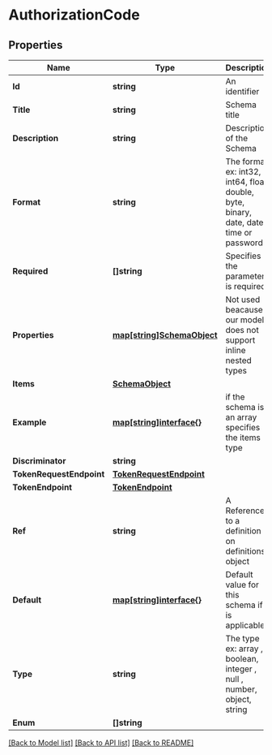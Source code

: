 # AuthorizationCode

## Properties

Name | Type | Description | Notes
------------ | ------------- | ------------- | -------------
**Id** | **string** | An identifier | [optional] [readonly] 
**Title** | **string** | Schema title | [optional] 
**Description** | **string** | Description of the Schema | [optional] 
**Format** | **string** | The format ex: int32, int64, float, double, byte, binary, date, date-time or password | [optional] 
**Required** | **[]string** | Specifies if the parameter is required | [optional] 
**Properties** | [**map[string]SchemaObject**](SchemaObject.md) | Not used beacause our model does not support inline nested types | [optional] 
**Items** | [**SchemaObject**](SchemaObject.md) |  | [optional] 
**Example** | [**map[string]interface{}**](.md) | if the schema is an array specifies the items type | [optional] 
**Discriminator** | **string** |  | [optional] 
**TokenRequestEndpoint** | [**TokenRequestEndpoint**](TokenRequestEndpoint.md) |  | [optional] 
**TokenEndpoint** | [**TokenEndpoint**](TokenEndpoint.md) |  | [optional] 
**Ref** | **string** | A Reference to a definition on definitions object | [optional] 
**Default** | [**map[string]interface{}**](.md) | Default value for this schema if it is applicable | [optional] 
**Type** | **string** | The type ex: array , boolean, integer , null , number, object, string | [optional] 
**Enum** | **[]string** |  | [optional] 

[[Back to Model list]](../README.md#documentation-for-models) [[Back to API list]](../README.md#documentation-for-api-endpoints) [[Back to README]](../README.md)


